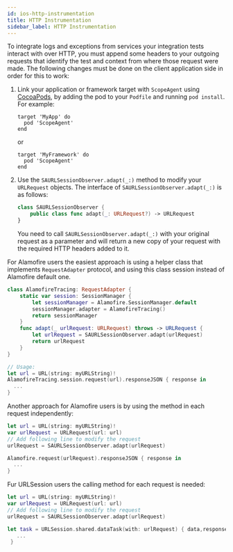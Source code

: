 ```yaml
---
id: ios-http-instrumentation
title: HTTP Instrumentation
sidebar_label: HTTP Instrumentation
---
```


To integrate logs and exceptions from services your integration tests interact with over HTTP, you must append some headers to your outgoing requests that identify the test and context from where those request were made. The following changes must be done on the client application side in order for this to work:

1. Link your application or framework target with `ScopeAgent` using [CocoaPods](https://cocoapods.org), by adding the pod to your `Podfile` and running `pod install`. For example:

   ```
   target 'MyApp' do
     pod 'ScopeAgent'
   end
   ```

    or

   ```
   target 'MyFramework' do
     pod 'ScopeAgent'
   end
   ```

2. Use the `SAURLSessionObserver.adapt(_:)` method to modify your `URLRequest` objects. The interface of `SAURLSessionObserver.adapt(_:)` is as follows:

   ```swift
   class SAURLSessionObserver {
       public class func adapt(_: URLRequest?) -> URLRequest
   }
   ```

   You need to call `SAURLSessionObserver.adapt(_:)` with your original request as a parameter and will return a new copy of your request with the required HTTP headers added to it.



For Alamofire users the easiest approach is using a helper class that implements `RequestAdapter` protocol, and using this class session instead of Alamofire default one.

```swift
class AlamofireTracing: RequestAdapter {
    static var session: SessionManager {
        let sessionManager = Alamofire.SessionManager.default
        sessionManager.adapter = AlamofireTracing()
        return sessionManager
    }
    func adapt(_ urlRequest: URLRequest) throws -> URLRequest {
        let urlRequest = SAURLSessionObserver.adapt(urlRequest)
        return urlRequest
    }
}

// Usage:
let url = URL(string: myURLString)!
AlamofireTracing.session.request(url).responseJSON { response in
  ...
}
```

Another approach for Alamofire users is by using the method in each request independently:

```swift
let url = URL(string: myURLString)!
var urlRequest = URLRequest(url: url)
// Add following line to modify the request
urlRequest = SAURLSessionObserver.adapt(urlRequest)

Alamofire.request(urlRequest).responseJSON { response in
  ...
}
```

Fur URLSession users the calling method for each request is needed:

```swift
let url = URL(string: myURLString)!
var urlRequest = URLRequest(url: url)
// Add following line to modify the request
urlRequest = SAURLSessionObserver.adapt(urlRequest)

let task = URLSession.shared.dataTask(with: urlRequest) { data,response,error  in
   ...
 }
```